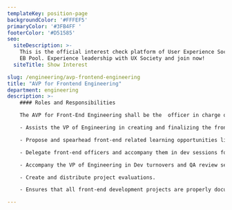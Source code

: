 ```yaml
---
templateKey: position-page
backgroundColor: '#FFFEF5'
primaryColor: '#3FB4FF '
footerColor: '#D51585'
seo:
  siteDescription: >-
    This is the official interest check platform of User Experience Society for
    EB Pool. Experience leadership with UX Society and join now!
  siteTitle: Show Interest

slug: /engineering/avp-frontend-engineering
title: "AVP for Frontend Engineering"
department: engineering
description: >-
    #### Roles and Responsibilities

    The AVP for Front-End Engineering shall be the  officer in charge of all front-end development matters inside UXS. They shall execute the following tasks:

    - Assists the VP of Engineering in creating and finalizing the front-end aspect of the Dev Manual/Engineering Wiki.

    - Propose and spearhead front-end related learning opportunities like modules and workshops for front-end development.

    - Delegate front-end officers and accompany them in dev sessions for engineering projects.

    - Accompany the VP of Engineering in Dev turnovers and QA review sessions.

    - Create and distribute project evaluations.

    - Ensures that all front-end development projects are properly documented and are ready for hand-off by the upcoming Executive and Central Board at the end of the year.

---
```


